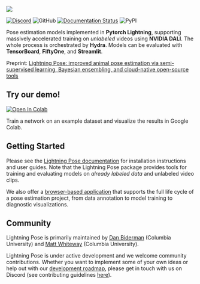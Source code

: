 ![](https://github.com/danbider/lightning-pose/raw/main/assets/images/LightningPose_horizontal_light.png)

[![Discord](https://img.shields.io/discord/1103381776895856720)](https://discord.gg/tDUPdRj4BM)
![GitHub](https://img.shields.io/github/license/danbider/lightning-pose)
[![Documentation Status](https://readthedocs.org/projects/lightning-pose/badge/?version=latest)](https://lightning-pose.readthedocs.io/en/latest/?badge=latest)
![PyPI](https://img.shields.io/pypi/v/lightning-pose)

Pose estimation models implemented in **Pytorch Lightning**, supporting massively accelerated training on _unlabeled_ videos using **NVIDIA DALI**. 
The whole process is orchestrated by **Hydra**. 
Models can be evaluated with **TensorBoard**, **FiftyOne**, and **Streamlit**.

Preprint: [Lightning Pose: improved animal pose estimation via semi-supervised learning, Bayesian ensembling, and cloud-native open-source tools](https://www.biorxiv.org/content/10.1101/2023.04.28.538703v1)

## Try our demo!

[![Open In Colab](https://colab.research.google.com/assets/colab-badge.svg)](https://colab.research.google.com/github/danbider/lightning-pose/blob/main/scripts/litpose_training_demo.ipynb)

Train a network on an example dataset and visualize the results in Google Colab.

## Getting Started
Please see the [Lightning Pose documentation](https://lightning-pose.readthedocs.io/) 
for installation instructions and user guides.
Note that the Lightning Pose package provides tools for training and evaluating models on 
_already labeled data_ and unlabeled video clips. 

We also offer a [browser-based application](https://github.com/Lightning-Universe/Pose-app) that 
supports the full life cycle of a pose estimation project, from data annotation to model training 
to diagnostic visualizations.

## Community

Lightning Pose is primarily maintained by 
[Dan Biderman](https://dan-biderman.netlify.app) (Columbia University) 
and 
[Matt Whiteway](https://themattinthehatt.github.io/) (Columbia University). 

Lightning Pose is under active development and we welcome community contributions.
Whether you want to implement some of your own ideas or help out with our [development roadmap](docs/roadmap.md), please get in touch with us on Discord (see contributing guidelines [here](CONTRIBUTING.md)). 
